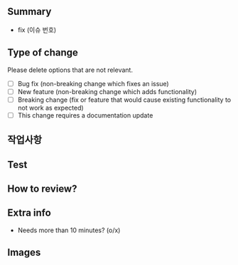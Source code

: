 ## Summary

* fix (이슈 번호)

## Type of change

Please delete options that are not relevant.

- [ ] Bug fix (non-breaking change which fixes an issue)
- [ ] New feature (non-breaking change which adds functionality)
- [ ] Breaking change (fix or feature that would cause existing functionality to not work as expected)
- [ ] This change requires a documentation update

## 작업사항

## Test

## How to review?

## Extra info

* Needs more than 10 minutes? (o/x)

## Images


